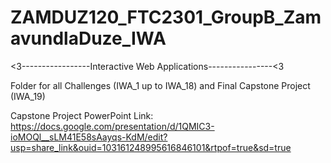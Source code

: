 # ZAMDUZ120_FTC2301_GroupB_ZamavundlaDuze_IWA
<3-----------------Interactive Web Applications----------------<3






Folder for all Challenges (IWA_1 up to IWA_18) and Final Capstone Project (IWA_19)

Capstone Project PowerPoint Link: https://docs.google.com/presentation/d/1QMIC3-ioMOQl__sLM41E58sAayqs-KdM/edit?usp=share_link&ouid=103161248995616846101&rtpof=true&sd=true 
